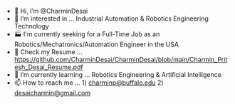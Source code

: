 - 👋 Hi, I’m @CharminDesai
- 👀 I’m interested in ... Industrial Automation & Robotics Engineering Technology
- 🏭 I'm currently seeking for a Full-Time Job as an Robotics/Mechatronics/Automation Engineer in the USA
- 📄 Check my Resume ... https://github.com/CharminDesai/CharminDesai/blob/main/Charmin_Pritesh_Desai_Resume.pdf
- 🌱 I’m currently learning ... Robotics Engineering & Artificial Intelligence
- 📫 How to reach me ... 1) charminp@buffalo.edu 2) desaicharmin@gmail.com
